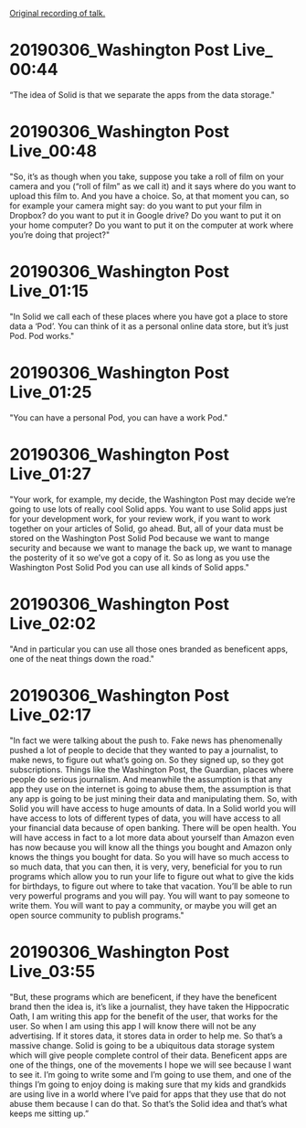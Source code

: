 [Original recording of talk.](https://www.youtube.com/watch?v=eJ6IrWc7Wt4)

# 20190306_Washington Post Live_ 00:44
“The idea of Solid is that we separate the apps from the data storage."

# 20190306_Washington Post Live_00:48
"So, it’s as though when you take, suppose you take a roll of film on your camera and you (“roll of film” as we call it) and it says where do you want to upload this film to. And you have a choice. So, at that moment you can, so for example your camera might say: do you want to put your film in Dropbox? do you want to put it in Google drive? Do you want to put it on your home computer? Do you want to put it on the computer at work where you’re doing that project?"

# 20190306_Washington Post Live_01:15
"In Solid we call each of these places where you have got a place to store data a ‘Pod’. You can think of it as a personal online data store, but it’s just Pod. Pod works."

# 20190306_Washington Post Live_01:25
"You can have a personal Pod, you can have a work Pod." 

# 20190306_Washington Post Live_01:27
"Your work, for example, my decide, the Washington Post may decide we’re going to use lots of really cool Solid apps. You want to use Solid apps just for your development work, for your review work, if you want to work together on your articles of Solid, go ahead. But,  all of your data must be stored on the Washington Post Solid Pod because we want to mange security and because we want to manage the back up, we want to manage the posterity of it so we’ve got a copy of it. So as long as you use the Washington Post Solid Pod you can use all kinds of Solid apps."

# 20190306_Washington Post Live_02:02
"And in particular you can use all those ones branded as beneficent apps, one of the neat things down the road."

# 20190306_Washington Post Live_02:17
"In fact we were talking about the push to. Fake news has phenomenally pushed a lot of people to decide that they wanted to pay a journalist, to make news, to figure out what’s going on. So they signed up, so they got subscriptions. Things like the Washington Post, the Guardian, places where people do serious journalism. And meanwhile the assumption is that any app they use on the internet is going to abuse them, the assumption is that any app is going to be just mining their data and manipulating them. So, with Solid you will have access to huge amounts of data. In a Solid world you will have access to lots of different types of data, you will have access to all your financial data because of open banking. There will be open health. You will have access in fact to a lot more data about yourself than Amazon even has now because you will know all the things you bought and Amazon only knows the things you bought for data. So you will have so much access to so much data, that you can then, it is very, very, beneficial for you to run programs which allow you to run your life to figure out what to give the kids for birthdays, to figure out where to take that vacation. You’ll be able to run very powerful programs and you will pay. You will want to pay someone to write them. You will want to pay a community, or maybe you will get an open source community to publish programs."

# 20190306_Washington Post Live_03:55
"But, these programs which are beneficent, if they have the beneficent brand then the idea is, it’s like a journalist, they have taken the Hippocratic Oath, I am writing this app for the benefit of the user, that works for the user. So when I am using this app I will know there will not be any advertising. If it stores data, it stores data in order to help me. So that’s a massive change. Solid is going to be a ubiquitous data storage system which will give people complete control of their data. Beneficent apps are one of the things, one of the movements I hope we will see because I want to see it. I’m going to write some and I’m going to use them, and one of the things I’m going to enjoy doing is making sure that my kids and grandkids are using live in a world where I’ve paid for apps that they use that do not abuse them because I can do that. So that’s the Solid idea and that’s what keeps me sitting up.” 
